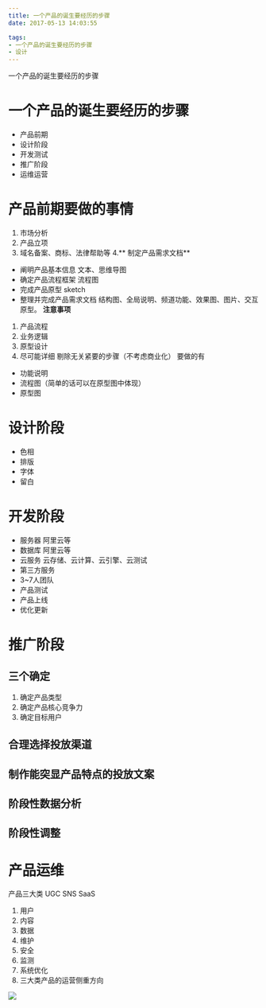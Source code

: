 ```yaml
---
title: 一个产品的诞生要经历的步骤
date: 2017-05-13 14:03:55

tags:
- 一个产品的诞生要经历的步骤
- 设计
---
```


一个产品的诞生要经历的步骤
<!--more-->


# 一个产品的诞生要经历的步骤
- 产品前期
- 设计阶段
- 开发测试
- 推广阶段
- 运维运营
# 产品前期要做的事情
1. 市场分析
2. 产品立项
3. 域名备案、商标、法律帮助等
4.** 制定产品需求文档**
- 阐明产品基本信息 文本、思维导图
- 确定产品流程框架 流程图
- 完成产品原型 sketch
- 整理并完成产品需求文档 
结构图、全局说明、频道功能、效果图、图片、交互原型。
**注意事项**
1. 产品流程
2. 业务逻辑
3. 原型设计
4. 尽可能详细
剔除无关紧要的步骤（不考虑商业化）
要做的有
- 功能说明
- 流程图（简单的话可以在原型图中体现）
- 原型图
# 设计阶段
- 色相
- 排版
- 字体
- 留白
# 开发阶段
- 服务器 阿里云等
- 数据库 阿里云等
- 云服务 云存储、云计算、云引擎、云测试
- 第三方服务
- 3~7人团队
- 产品测试
- 产品上线
- 优化更新
# 推广阶段
## 三个确定
1. 确定产品类型
2. 确定产品核心竞争力
3. 确定目标用户
## 合理选择投放渠道
## 制作能突显产品特点的投放文案
## 阶段性数据分析
## 阶段性调整
# 产品运维
产品三大类 UGC SNS SaaS
1. 用户
2. 内容
3. 数据
4. 维护
5. 安全
6. 监测
7. 系统优化
8. 三大类产品的运营侧重方向

![](./_image/2017-05-12-23-45-01.jpg)
